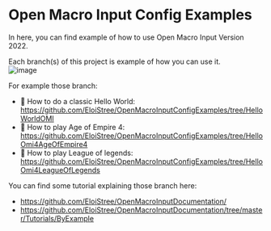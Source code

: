 
# Open Macro Input Config Examples

In here, you can find example of how to use Open Macro Input Version 2022.

Each branch(s) of this project is example of how you can use it.  
![image](https://user-images.githubusercontent.com/20149493/148565270-95ff3ed8-3062-4f80-87d6-13c71889acdf.png)  

For example those branch:
- 🚧 How to do a classic Hello World: https://github.com/EloiStree/OpenMacroInputConfigExamples/tree/HelloWorldOMI
- 🚧 How to play Age of Empire 4: https://github.com/EloiStree/OpenMacroInputConfigExamples/tree/HelloOmi4AgeOfEmpire4
- 🚧 How to play League of legends: https://github.com/EloiStree/OpenMacroInputConfigExamples/tree/HelloOmi4LeagueOfLegends

You can find some tutorial explaining those branch here:
- https://github.com/EloiStree/OpenMacroInputDocumentation/
- https://github.com/EloiStree/OpenMacroInputDocumentation/tree/master/Tutorials/ByExample
